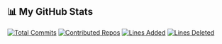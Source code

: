 ## 📊 My GitHub Stats

[![Total Commits](https://img.shields.io/badge/Commits-20-yellow)](#)
[![Contributed Repos](https://img.shields.io/badge/Contributed%20Repos-30-blue)](#)
[![Lines Added](https://img.shields.io/badge/Lines%20Added-1513-brightgreen)](#)
[![Lines Deleted](https://img.shields.io/badge/Lines%20Deleted-108-red)](#)